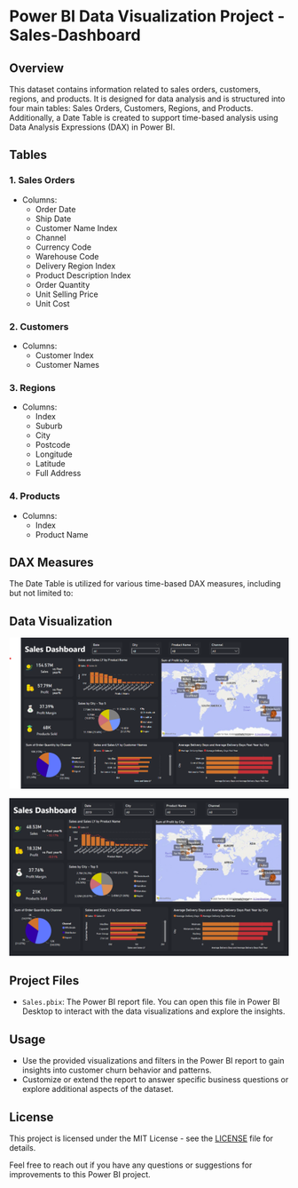 # Power BI Data Visualization Project - Sales-Dashboard
## Overview

This dataset contains information related to sales orders, customers, regions, and products. It is designed for data analysis and is structured into four main tables: Sales Orders, Customers, Regions, and Products. Additionally, a Date Table is created to support time-based analysis using Data Analysis Expressions (DAX) in Power BI.

## Tables

### 1. Sales Orders

- Columns:
  - Order Date
  - Ship Date
  - Customer Name Index
  - Channel
  - Currency Code
  - Warehouse Code
  - Delivery Region Index
  - Product Description Index
  - Order Quantity
  - Unit Selling Price
  - Unit Cost

### 2. Customers

- Columns:
  - Customer Index
  - Customer Names

### 3. Regions

- Columns:
  - Index
  - Suburb
  - City
  - Postcode
  - Longitude
  - Latitude
  - Full Address

### 4. Products

- Columns:
  - Index
  - Product Name

## DAX Measures

The Date Table is utilized for various time-based DAX measures, including but not limited to:

## Data Visualization

![Dashboard](img/dashboard.png)

![Dashboard](img/dashboard2.png)

## Project Files
- `Sales.pbix`: The Power BI report file. You can open this file in Power BI Desktop to interact with the data visualizations and explore the insights.


## Usage
- Use the provided visualizations and filters in the Power BI report to gain insights into customer churn behavior and patterns.
- Customize or extend the report to answer specific business questions or explore additional aspects of the dataset.

## License
This project is licensed under the MIT License - see the [LICENSE](LICENSE) file for details.

Feel free to reach out if you have any questions or suggestions for improvements to this Power BI project.
